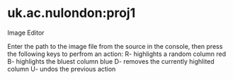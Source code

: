 # uk.ac.nulondon:proj1

Image Editor

Enter the path to the image file from the source in the console, then press the following keys to perfrom an action:
R- highlights a random column red
B- highlights the bluest column blue
D- removes the currently highlited column
U- undos the previous action

